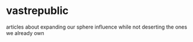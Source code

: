 # vastrepublic
articles about expanding our sphere influence while not deserting the ones we already own
